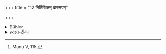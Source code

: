 +++
title = "12 निर्लिखितन् दारुमयम्"

+++

<details><summary>Bühler</summary>

12. A wooden vessel becomes pure by being scraped. [^7] 


[^7]:  Manu V, 115.
</details>

<details><summary>हरदत्त-टीका</summary>

## सूत्रम्
निर्लिखितं दारुमयम् ॥ १२॥  
### टिप्पनी
दारुमयं भाजनं निर्लिखितं तष्ट सत् प्रयतं भवति ॥ १२ ॥
</details>

